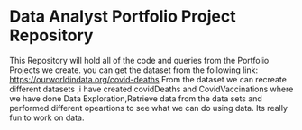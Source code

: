 # Data Analyst Portfolio Project Repository
This Repository will hold all of the code and queries from the Portfolio Projects we create.
you can get the dataset from the following link: https://ourworldindata.org/covid-deaths
From the dataset we can recreate different datasets ,i have created covidDeaths and CovidVaccinations
where we have done Data Exploration,Retrieve data from the data sets and performed different opeartions to see what we can do using data.
Its really fun to work on data.
